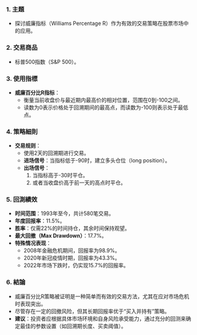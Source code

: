 ### 1. 主題  
- 探讨威廉指标（Williams Percentage R）作为有效的交易策略在股票市场中的应用。  

### 2. 交易商品  
- 标普500指数（S&P 500）。  

### 3. 使用指標  
- **威廉百分比R指标**：  
  - 衡量当前收盘价与最近期内最高价的相对位置，范围在0到-100之间。  
  - 读数为0表示价格处于回溯期间的最高点，而读数为-100则表示处于最低点。  

### 4. 策略細則  
- **交易规则**：  
  - 使用2天的回溯期进行交易。  
  - **进场信号**：当指标低于-90时，建立多头仓位（long position）。  
  - **出场信号**：  
    1. 当指标高于-30时平仓。  
    2. 或者当收盘价高于前一天的高点时平仓。  

### 5. 回測績效  
- **时间范围**：1993年至今，共计580笔交易。  
- **年度回报率**：11.5%。  
- **胜率**：仅需22%的时间持仓，其余时间保持观望。  
- **最大回撤（Max Drawdown）**：17.7%。  
- **特殊情况表现**：  
  - 2008年金融危机期间，回报率为98.9%。  
  - 2020年新冠疫情时期，回报率为43.3%。  
  - 2022年市场下跌时，仍实现15.7%的回报率。  

### 6. 結論  
- 威廉百分比R策略被证明是一种简单而有效的交易方法，尤其在应对市场危机时表现突出。  
- 尽管存在一定的回撤风险，但其长期回报率优于“买入并持有”策略。  
- **建议**：投资者应根据具体市场环境和自身风险承受能力，通过充分的回测来确定最佳的参数设置（如回溯期长度、买卖阈值）。
